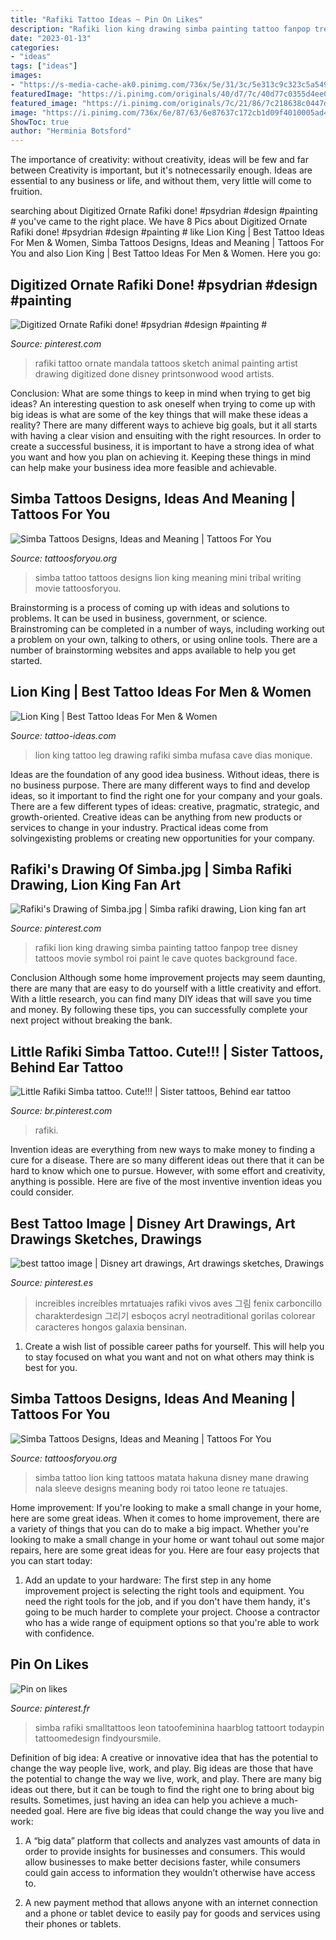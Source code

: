 ```yaml
---
title: "Rafiki Tattoo Ideas ~ Pin On Likes"
description: "Rafiki lion king drawing simba painting tattoo fanpop tree disney tattoos movie symbol roi paint le cave quotes background face"
date: "2023-01-13"
categories:
- "ideas"
tags: ["ideas"]
images:
- "https://s-media-cache-ak0.pinimg.com/736x/5e/31/3c/5e313c9c323c5a5492d7564ff7b778c1.jpg"
featuredImage: "https://i.pinimg.com/originals/40/d7/7c/40d77c0355d4ee032d380718756cd8cd.jpg"
featured_image: "https://i.pinimg.com/originals/7c/21/86/7c218638c0447d14f1491b9a3e157adb.jpg"
image: "https://i.pinimg.com/736x/6e/87/63/6e87637c172cb1d09f4010005ad46e06.jpg"
ShowToc: true
author: "Herminia Botsford"
---
```



The importance of creativity: without creativity, ideas will be few and far between
Creativity is important, but it's notnecessarily enough. Ideas are essential to any business or life, and without them, very little will come to fruition.

	

		
searching about Digitized Ornate Rafiki done! #psydrian #design #painting # you've came to the right place. We have 8 Pics about Digitized Ornate Rafiki done! #psydrian #design #painting # like Lion King | Best Tattoo Ideas For Men &amp; Women, Simba Tattoos Designs, Ideas and Meaning | Tattoos For You and also Lion King | Best Tattoo Ideas For Men &amp; Women. Here you go:
		
    
## Digitized Ornate Rafiki Done! #psydrian #design #painting #

<img loading=lazy src="https://s-media-cache-ak0.pinimg.com/736x/5e/31/3c/5e313c9c323c5a5492d7564ff7b778c1.jpg" onerror="this.onerror=null;this.src='https://tse2.mm.bing.net/th?id=OIP.nVjUqNs-rsHTeL57R1BdWwHaHa&amp;pid=15.1';" alt="Digitized Ornate Rafiki done! #psydrian #design #painting #">

_Source: pinterest.com_

>rafiki tattoo ornate mandala tattoos sketch animal painting artist drawing digitized done disney printsonwood wood artists. 

	

Conclusion: What are some things to keep in mind when trying to get big ideas?
An interesting question to ask oneself when trying to come up with big ideas is what are some of the key things that will make these ideas a reality? There are many different ways to achieve big goals, but it all starts with having a clear vision and ensuiting with the right resources. In order to create a successful business, it is important to have a strong idea of what you want and how you plan on achieving it. Keeping these things in mind can help make your business idea more feasible and achievable.

    
## Simba Tattoos Designs, Ideas And Meaning | Tattoos For You

<img loading=lazy src="http://www.tattoosforyou.org/wp-content/uploads/2016/03/Simba-Tattoo-Ideas.jpg" onerror="this.onerror=null;this.src='https://tse4.mm.bing.net/th?id=OIP.rxZJ-24rJDmWeDaCBlte0AHaJ4&amp;pid=15.1';" alt="Simba Tattoos Designs, Ideas and Meaning | Tattoos For You">

_Source: tattoosforyou.org_

>simba tattoo tattoos designs lion king meaning mini tribal writing movie tattoosforyou. 

	

Brainstorming is a process of coming up with ideas and solutions to problems. It can be used in business, government, or science. Brainstroming can be completed in a number of ways, including working out a problem on your own, talking to others, or using online tools. There are a number of brainstorming websites and apps available to help you get started.

    
## Lion King | Best Tattoo Ideas For Men &amp; Women

<img loading=lazy src="https://tattoo-ideas.com/wp-content/uploads/2019/04/Lion-King-leg.jpg" onerror="this.onerror=null;this.src='https://tse3.mm.bing.net/th?id=OIP.WWek5WpbzS_W2RNjz6lLTAHaHm&amp;pid=15.1';" alt="Lion King | Best Tattoo Ideas For Men &amp; Women">

_Source: tattoo-ideas.com_

>lion king tattoo leg drawing rafiki simba mufasa cave dias monique. 

	

Ideas are the foundation of any good idea business. Without ideas, there is no business purpose. There are many different ways to find and develop ideas, so it important to find the right one for your company and your goals. There are a few different types of ideas: creative, pragmatic, strategic, and growth-oriented. Creative ideas can be anything from new products or services to change in your industry. Practical ideas come from solvingexisting problems or creating new opportunities for your company.

    
## Rafiki&#039;s Drawing Of Simba.jpg | Simba Rafiki Drawing, Lion King Fan Art

<img loading=lazy src="https://i.pinimg.com/originals/7c/21/86/7c218638c0447d14f1491b9a3e157adb.jpg" onerror="this.onerror=null;this.src='https://tse2.mm.bing.net/th?id=OIP.KTV0DTToKxxYi6wBK4OXSAHaFO&amp;pid=15.1';" alt="Rafiki&#039;s Drawing of Simba.jpg | Simba rafiki drawing, Lion king fan art">

_Source: pinterest.com_

>rafiki lion king drawing simba painting tattoo fanpop tree disney tattoos movie symbol roi paint le cave quotes background face. 

	

Conclusion
Although some home improvement projects may seem daunting, there are many that are easy to do yourself with a little creativity and effort. With a little research, you can find many DIY ideas that will save you time and money. By following these tips, you can successfully complete your next project without breaking the bank.

    
## Little Rafiki Simba Tattoo. Cute!!! | Sister Tattoos, Behind Ear Tattoo

<img loading=lazy src="https://i.pinimg.com/originals/40/d7/7c/40d77c0355d4ee032d380718756cd8cd.jpg" onerror="this.onerror=null;this.src='https://tse4.mm.bing.net/th?id=OIP.np1WFwPKgzUIj2p5RDGibAHaJ6&amp;pid=15.1';" alt="Little Rafiki Simba tattoo. Cute!!! | Sister tattoos, Behind ear tattoo">

_Source: br.pinterest.com_

>rafiki. 

	

Invention ideas are everything from new ways to make money to finding a cure for a disease. There are so many different ideas out there that it can be hard to know which one to pursue. However, with some effort and creativity, anything is possible. Here are five of the most inventive invention ideas you could consider.

    
## Best Tattoo Image | Disney Art Drawings, Art Drawings Sketches, Drawings

<img loading=lazy src="https://i.pinimg.com/736x/05/45/96/054596bd143ad71ea6febdbdc59a1022.jpg" onerror="this.onerror=null;this.src='https://tse1.mm.bing.net/th?id=OIP.jBxhztp3Ft3aPKZdZwgBhwHaKk&amp;pid=15.1';" alt="best tattoo image | Disney art drawings, Art drawings sketches, Drawings">

_Source: pinterest.es_

>increibles increíbles mrtatuajes rafiki vivos aves 그림 fenix carboncillo charakterdesign 그리기 esboços acryl neotraditional gorilas colorear caracteres hongos galaxia bensinan. 

	

1. Create a wish list of possible career paths for yourself. This will help you to stay focused on what you want and not on what others may think is best for you. 

    
## Simba Tattoos Designs, Ideas And Meaning | Tattoos For You

<img loading=lazy src="http://www.tattoosforyou.org/wp-content/uploads/2016/03/Simba-Tattoo-with-Mane.jpg" onerror="this.onerror=null;this.src='https://tse2.mm.bing.net/th?id=OIP.ycTxVVpsuJZZjh7dYahNrAHaJw&amp;pid=15.1';" alt="Simba Tattoos Designs, Ideas and Meaning | Tattoos For You">

_Source: tattoosforyou.org_

>simba tattoo lion king tattoos matata hakuna disney mane drawing nala sleeve designs meaning body roi tatoo leone re tatuajes. 

	

Home improvement: If you're looking to make a small change in your home, here are some great ideas.
When it comes to home improvement, there are a variety of things that you can do to make a big impact. Whether you're looking to make a small change in your home or want tohaul out some major repairs, here are some great ideas for you. Here are four easy projects that you can start today:
1) Add an update to your hardware: The first step in any home improvement project is selecting the right tools and equipment. You need the right tools for the job, and if you don't have them handy, it's going to be much harder to complete your project. Choose a contractor who has a wide range of equipment options so that you're able to work with confidence.

    
## Pin On Likes

<img loading=lazy src="https://i.pinimg.com/736x/6e/87/63/6e87637c172cb1d09f4010005ad46e06.jpg" onerror="this.onerror=null;this.src='https://tse1.mm.bing.net/th?id=OIP.20P4-ikGR6dvEfjz3GtMsQHaHa&amp;pid=15.1';" alt="Pin on likes">

_Source: pinterest.fr_

>simba rafiki smalltattoos leon tatoofeminina haarblog tattoort todaypin tattoomedesign findyoursmile. 

	

Definition of big idea: A creative or innovative idea that has the potential to change the way people live, work, and play.
Big ideas are those that have the potential to change the way we live, work, and play. There are many big ideas out there, but it can be tough to find the right one to bring about big results. Sometimes, just having an idea can help you achieve a much-needed goal. Here are five big ideas that could change the way you live and work: 
1. A “big data” platform that collects and analyzes vast amounts of data in order to provide insights for businesses and consumers. This would allow businesses to make better decisions faster, while consumers could gain access to information they wouldn’t otherwise have access to.

2. A new payment method that allows anyone with an internet connection and a phone or tablet device to easily pay for goods and services using their phones or tablets.

